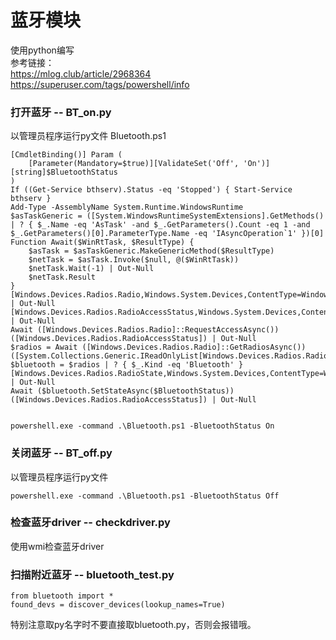 # 蓝牙模块
使用python编写  
参考链接：  
https://mlog.club/article/2968364  
https://superuser.com/tags/powershell/info
### 打开蓝牙 -- BT_on.py
以管理员程序运行py文件
Bluetooth.ps1
~~~
[CmdletBinding()] Param (
    [Parameter(Mandatory=$true)][ValidateSet('Off', 'On')][string]$BluetoothStatus
)
If ((Get-Service bthserv).Status -eq 'Stopped') { Start-Service bthserv }
Add-Type -AssemblyName System.Runtime.WindowsRuntime
$asTaskGeneric = ([System.WindowsRuntimeSystemExtensions].GetMethods() | ? { $_.Name -eq 'AsTask' -and $_.GetParameters().Count -eq 1 -and $_.GetParameters()[0].ParameterType.Name -eq 'IAsyncOperation`1' })[0]
Function Await($WinRtTask, $ResultType) {
    $asTask = $asTaskGeneric.MakeGenericMethod($ResultType)
    $netTask = $asTask.Invoke($null, @($WinRtTask))
    $netTask.Wait(-1) | Out-Null
    $netTask.Result
}
[Windows.Devices.Radios.Radio,Windows.System.Devices,ContentType=WindowsRuntime] | Out-Null
[Windows.Devices.Radios.RadioAccessStatus,Windows.System.Devices,ContentType=WindowsRuntime] | Out-Null
Await ([Windows.Devices.Radios.Radio]::RequestAccessAsync()) ([Windows.Devices.Radios.RadioAccessStatus]) | Out-Null
$radios = Await ([Windows.Devices.Radios.Radio]::GetRadiosAsync()) ([System.Collections.Generic.IReadOnlyList[Windows.Devices.Radios.Radio]])
$bluetooth = $radios | ? { $_.Kind -eq 'Bluetooth' }
[Windows.Devices.Radios.RadioState,Windows.System.Devices,ContentType=WindowsRuntime] | Out-Null
Await ($bluetooth.SetStateAsync($BluetoothStatus)) ([Windows.Devices.Radios.RadioAccessStatus]) | Out-Null


~~~
~~~
powershell.exe -command .\Bluetooth.ps1 -BluetoothStatus On
~~~
### 关闭蓝牙 -- BT_off.py
以管理员程序运行py文件
~~~
powershell.exe -command .\Bluetooth.ps1 -BluetoothStatus Off
~~~
### 检查蓝牙driver -- checkdriver.py
使用wmi检查蓝牙driver
### 扫描附近蓝牙 -- bluetooth_test.py
~~~
from bluetooth import *
found_devs = discover_devices(lookup_names=True)
~~~
特别注意取py名字时不要直接取bluetooth.py，否则会报错哦。